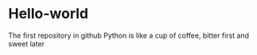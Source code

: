 # Hello-world
The first repository in github
Python is like a cup of coffee, bitter first and sweet later
